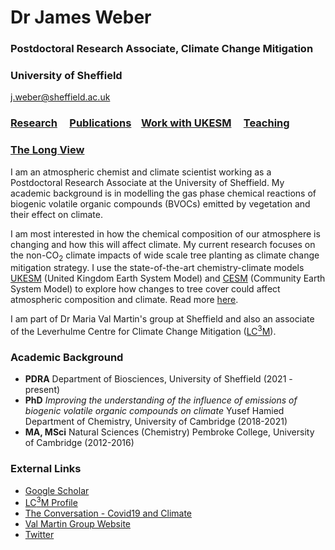 # Dr James Weber
### Postdoctoral Research Associate, Climate Change Mitigation
### University of Sheffield

[j.weber@sheffield.ac.uk](j.weber@sheffield.ac.uk)

### [Research](./research.md)  &nbsp; &nbsp; [Publications](./publications.md) &nbsp; &nbsp;[Work with UKESM](./ukesm.md) &nbsp; &nbsp; [Teaching](./teaching.md)  

### [The Long View](./long_view.md)


I am an atmospheric chemist and climate scientist working as a Postdoctoral Research Associate at the University of Sheffield. My academic background is in modelling the gas phase chemical reactions of biogenic volatile organic compounds (BVOCs) emitted by vegetation and their effect on climate.

I am most interested in how the chemical composition of our atmosphere is changing and how this will affect climate. My current research focuses on the non-CO<sub>2</sub> climate impacts of wide scale tree planting as climate change mitigation strategy. I use the state-of-the-art chemistry-climate models [UKESM](https://ukesm.ac.uk) (United Kingdom Earth System Model) and [CESM](https://www.cesm.ucar.edu) (Community Earth System Model) to explore how changes to tree cover could affect atmospheric composition and climate. Read more [here](./research.md). 

I am part of Dr Maria Val Martin's group at Sheffield and also an associate of the Leverhulme Centre for Climate Change Mitigation ([LC<sup>3</sup>M](https://lc3m.org)). 


### Academic Background  
- **PDRA** Department of Biosciences, University of Sheffield (2021 - present)
- **PhD** *Improving the understanding of the influence of emissions of biogenic volatile organic compounds on climate* Yusef Hamied Department of Chemistry, University of Cambridge (2018-2021)
- **MA, MSci** Natural Sciences (Chemistry) Pembroke College, University of Cambridge (2012-2016)

### External Links

- [Google Scholar](https://scholar.google.com/citations?user=duDLXbIAAAAJ&hl=en&oi=sra)
- [LC<sup>3</sup>M Profile](https://lc3m.org/people/dr-james-weber/)
- [The Conversation - Covid19 and Climate](https://theconversation.com/why-lockdown-had-little-to-no-effect-on-global-temperatures-148129)
- [Val Martin Group Website](https://mariavalmartin.wordpress.com)
- [Twitter](https://twitter.com/Atmos_Pem)

